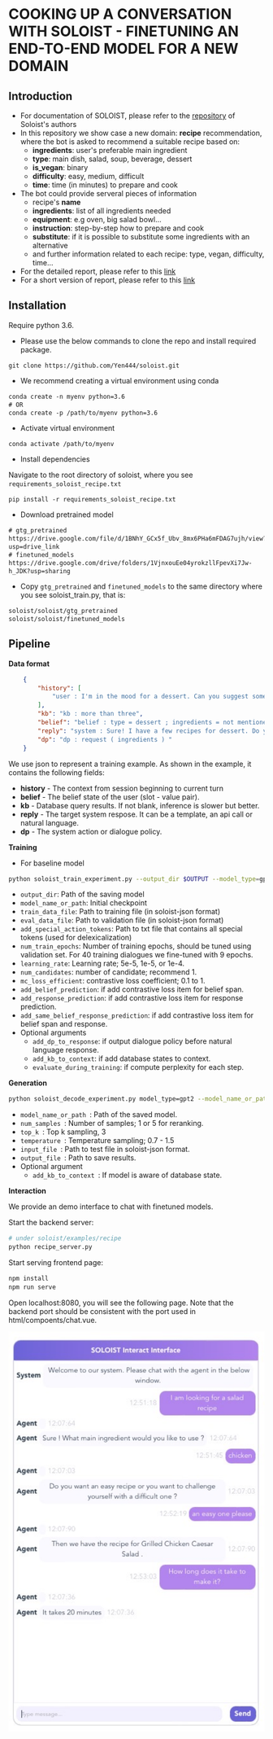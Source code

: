 # COOKING UP A CONVERSATION WITH SOLOIST - FINETUNING AN END-TO-END MODEL FOR A NEW DOMAIN

## Introduction
* For documentation of SOLOIST, please refer to the [repository](https://github.com/pengbaolin/soloist) of Soloist's authors
* In this repository we show case a new domain: **recipe** recommendation, where the bot is asked to recommend a suitable recipe based on:
    * **ingredients**: user's preferable main ingredient
    * **type**: main dish, salad, soup, beverage, dessert
    * **is_vegan**: binary
    * **difficulty**: easy, medium, difficult
    * **time**: time (in minutes) to prepare and cook
* The bot could provide serveral pieces of information
    * recipe's **name**
    * **ingredients**: list of all ingredients needed
    * **equipment**: e.g oven, big salad bowl... 
    * **instruction**: step-by-step how to prepare and cook
    * **substitute**: if it is possible to substitute some ingredients with an alternative
    * and further information related to each recipe: type, vegan, difficulty, time...
* For the detailed report, please refer to this [link](https://docs.google.com/document/d/1F-HPy6cI-tPWWeAzBCw6Mpq-yxSDs__dQhwoWS1HvEc/edit?usp=sharing)
* For a short version of report, please refer to this [link]([github](https://github.com/Yen444/soloist/blob/main/SDS_Recipe.pdf))

## Installation
Require python 3.6.  

* Please use the below commands to clone the repo and install required package.
```
git clone https://github.com/Yen444/soloist.git
```

* We recommend creating a virtual environment using conda
```
conda create -n myenv python=3.6
# OR
conda create -p /path/to/myenv python=3.6
```

* Activate virtual environment
```
conda activate /path/to/myenv
```

* Install dependencies

Navigate to the root directory of soloist, where you see `requirements_soloist_recipe.txt`
```
pip install -r requirements_soloist_recipe.txt
```
* Download pretrained model
```
# gtg_pretrained 
https://drive.google.com/file/d/1BNhY_GCx5f_Ubv_8mx6PHa6mFDAG7ujh/view?usp=drive_link
# finetuned_models
https://drive.google.com/drive/folders/1VjnxouEe04yrokzllFpevXi7Jw-h_JDK?usp=sharing
```
* Copy `gtg_pretrained` and `finetuned_models` to the same directory where you see soloist_train.py, that is:
```
soloist/soloist/gtg_pretrained
soloist/soloist/finetuned_models
```

## Pipeline
**Data format**
```json
    {
        "history": [
            "user : I'm in the mood for a dessert. Can you suggest something sweet? "
        ],
        "kb": "kb : more than three",
        "belief": "belief : type = dessert ; ingredients = not mentioned ",
        "reply": "system : Sure! I have a few recipes for dessert. Do you have any preferences or restrictions?",
        "dp": "dp : request ( ingredients ) "
    }
```
We use json to represent a training example. As shown in the example, it contains the following fields:
* **history** - The context from session beginning to current turn
* **belief** - The belief state of the user (slot - value pair). 
* **kb** - Database query results. If not blank, inference is slower but better.
* **reply** - The target system respose. It can be a template, an api call or natural language.
* **dp** - The system action or dialogue policy.

**Training**
* For baseline model
```bash
python soloist_train_experiment.py --output_dir $OUTPUT --model_type=gpt2 --model_name_or_path $MODEL_NAME --do_train --train_data_file $TRAIN_FILE --eval_data_file $EVAL_FILE --add_special_action_tokens=$SPECIAL_TOKEN_FILE --per_gpu_train_batch_size 1 --num_train_epochs $EPOCHS --learning_rate 5e-5 --overwrite_cache --max_seq 100 --overwrite_output_dir --max_turn 15 --num_candidates 1 --mc_loss_efficient 0.33 --add_response_prediction --add_same_belief_response_prediction --add_belief_prediction --save_steps 6000 [--add_kb_to_context][--evaluate_during_training] [--add_dp_to_response]
```
   * <code>output_dir</code>: Path of the saving model 
   * <code>model_name_or_path</code>: Initial checkpoint
   * <code>train_data_file</code>: Path to training file (in soloist-json format)
   * <code>eval_data_file</code>: Path to validation file (in soloist-json format)
   * <code>add_special_action_tokens</code>: Path to txt file that contains all special tokens (used for delexicalization)
   * <code>num_train_epochs</code>: Number of training epochs, should be tuned using validation set. For 40 training dialogues we fine-tuned with 9 epochs.  
   * <code>learning_rate</code>: Learning rate; 5e-5, 1e-5, or 1e-4.  
   * <code>num_candidates</code>: number of candidate; recommend 1.  
   * <code>mc_loss_efficient</code>: contrastive loss coefficient; 0.1 to 1.  
   * <code>add_belief_prediction</code>: if add contrastive loss item for belief span.  
   * <code>add_response_prediction</code>: if add contrastive loss item for response prediction.  
   * <code>add_same_belief_response_prediction</code>: if add contrastive loss item for belief span and response.
* Optional arguments
   * <code>add_dp_to_response</code>: if output dialogue policy before natural language response. 
   * <code>add_kb_to_context</code>: if add database states to context.  
   * <code>evaluate_during_training</code>: if compute perplexity for each step.  
 

**Generation**
```bash
python soloist_decode_experiment.py model_type=gpt2 --model_name_or_path $OUTPUT --num_samples $NS --input_file=$TEST_FILE --top_k $TOP_K --temperature $TEMP --output_file $GENERATE --max_turn 15 [--add_kb_to_context]
```
   * <code>model_name_or_path </code>: Path of the saved model.  
   * <code>num_samples </code>: Number of samples; 1 or 5 for reranking.  
   * <code>top_k </code>: Top k sampling, 3
   * <code>temperature </code>: Temperature sampling; 0.7 - 1.5  
   * <code>input_file </code>: Path to test file in soloist-json format.  
   * <code>output_file </code>: Path to save results.
* Optional argument
   * <code>add_kb_to_context </code>: If model is aware of database state.

**Interaction**  

We provide an demo interface to chat with finetuned models.

Start the backend server:
```bash
# under soloist/examples/recipe
python recipe_server.py
```
Start serving frontend page:
```bash
npm install
npm run serve 
```
Open localhost:8080, you will see the following page. Note that the backend port should be consistent with the port used in html/compoents/chat.vue.

<img src="doc/recipebot.JPG" alt="drawing" width="600"/>

